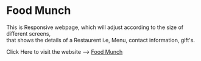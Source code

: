 <h1>Food Munch</h1>
<p>This is Responsive webpage, which will adjust according to the size of different screens,<br/> 
  that shows the details of a Restaurent i.e, Menu, contact information, gift's.  </p>

<p>Click Here to visit the website --> <a href="https://sspstark.github.io/Food-Munch/"> Food Munch</a> </p>
